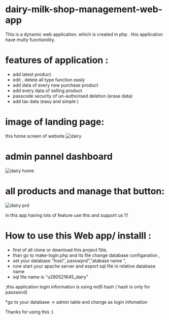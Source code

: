 # dairy-milk-shop-management-web-app
This is a dynamic web application. which is created in php . this application have multy functionility.


# features of application :
  * add latest product
  * edit , delete  all type function easly 
  * add data of every new purchase product
  * add every data of selling product 
  * passcode security of un-authorised deletion (erase data)
  * add tax data (easy and simple )

# image of landing page:
 this home screen of website
![dairy](https://user-images.githubusercontent.com/49394996/164891113-2a51982e-aef8-4f36-8f6c-b1ef680db48c.png)


# admin pannel dashboard 
![dairy home](https://user-images.githubusercontent.com/49394996/164891132-c838014a-1f18-472e-8ece-73b8afd80883.png)


# all products and manage that button:

![dairy prd](https://user-images.githubusercontent.com/49394996/164891145-7c09a69f-c960-41f9-8786-adb054c29ced.png)




in this app having lots of feature use this and support us !!!





# How to use this Web app/ installl :
   * first of all clone or download this project fiile,
   * than go to make-login.php and its file change database configaration ,
   * set your database "host", passwprd","atabase name ",
   * now start your apache server and export sql file in relative database name
   *  sql file name is "u280521645_dairy" 



;this application login information is using md5 hash ( hash is only for password)

*go to your database -> admin table and change as login infomation 




   
   Thanks for using this :)
